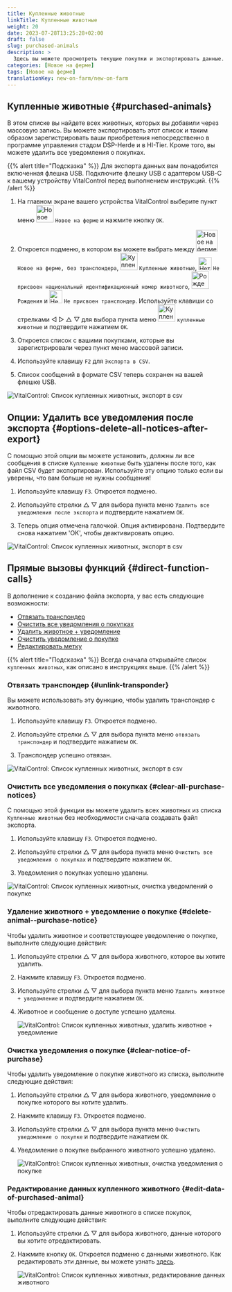 ```yaml
---
title: Купленные животные
linkTitle: Купленные животные
weight: 20
date: 2023-07-28T13:25:28+02:00
draft: false
slug: purchased-animals
description: >
  Здесь вы можете просмотреть текущие покупки и экспортировать данные.
categories: [Новое на ферме]
tags: [Новое на ферме]
translationKey: new-on-farm/new-on-farm
---
```

## Купленные животные {#purchased-animals}

В этом списке вы найдете всех животных, которых вы добавили через массовую запись. Вы можете экспортировать этот список и таким образом зарегистрировать ваши приобретения непосредственно в программе управления стадом DSP-Herde и в HI-Tier. Кроме того, вы можете удалить все уведомления о покупках.

{{% alert title="Подсказка" %}}
Для экспорта данных вам понадобится включенная флешка USB. Подключите флешку USB с адаптером USB-C к вашему устройству VitalControl перед выполнением инструкций.
{{% /alert %}}

1. На главном экране вашего устройства VitalControl выберите пункт меню <img src="/icons/main/new-on-farm.svg" width="40" align="bottom" alt="Новое на ферме" /> `Новое на ферме` и нажмите кнопку `OK`.

2. Откроется подменю, в котором вы можете выбрать между <img src="/icons/registration/new-on-farm-no-transponder.svg" width="50" align="bottom" alt="Новое на ферме, без транспондера" /> `Новое на ферме, без транспондера`, <img src="/icons/main/new-on-farm.svg" width="40" align="bottom" alt="Купленные животные" /> `Купленные животные`, <img src="/icons/registration/no-eartag-number.svg" width="30" align="bottom" alt="Нет национального идентификационного номера животного" /> `Не присвоен национальный идентификационный номер животного`, <img src="/icons/main/births.svg" width="40" align="bottom" alt="Рождения" /> `Рождения` и <img src="/icons/registration/no-transponder.svg" width="30" align="bottom" alt="Не присвоен транспондер" /> `Не присвоен транспондер`. Используйте клавиши со стрелками ◁ ▷ △ ▽ для выбора пункта меню <img src="/icons/main/new-on-farm.svg" width="40" align="bottom" alt="Купленные животные" /> `купленные животные` и подтвердите нажатием `OK`.

3. Откроется список с вашими покупками, которые вы зарегистрировали через пункт меню массовой записи.

4. Используйте клавишу `F2` для `Экспорта в CSV`.

5. Список сообщений в формате CSV теперь сохранен на вашей флешке USB.

![VitalControl: Список купленных животных, экспорт в csv](../images/purchasedanimals.png "Купленные животные, экспорт в csv")

## Опции: Удалить все уведомления после экспорта {#options-delete-all-notices-after-export}

С помощью этой опции вы можете установить, должны ли все сообщения в списке `Купленные животные` быть удалены после того, как файл CSV будет экспортирован. Используйте эту опцию только если вы уверены, что вам больше не нужны сообщения!

1. Используйте клавишу `F3`. Откроется подменю.

2. Используйте стрелки △ ▽ для выбора пункта меню `Удалить все уведомления после экспорта` и подтвердите нажатием `OK`.

3. Теперь опция отмечена галочкой. Опция активирована. Подтвердите снова нажатием 'OK', чтобы деактивировать опцию.

![VitalControl: Список купленных животных, экспорт в csv](../images/delete-all.png "Удалить все уведомления после экспорта")

## Прямые вызовы функций {#direct-function-calls}

В дополнение к созданию файла экспорта, у вас есть следующие возможности:

- [Отвязать транспондер](#unlink-transponder)
- [Очистить все уведомления о покупках](#clear-all-purchase-notices)
- [Удалить животное + уведомление](#delete-animal--purchase-notice)
- [Очистить уведомление о покупке](#clear-notice-of-purchase)
- [Редактировать метку](#edit-data-of-purchased-animal)

{{% alert title="Подсказка" %}}
Всегда сначала открывайте список `купленных животных`, как описано в инструкциях выше.
{{% /alert %}}

### Отвязать транспондер {#unlink-transponder}

Вы можете использовать эту функцию, чтобы удалить транспондер с животного.

1. Используйте клавишу `F3`. Откроется подменю.

2. Используйте стрелки △ ▽ для выбора пункта меню `отвязать транспондер` и подтвердите нажатием `OK`.

3. Транспондер успешно отвязан.

![VitalControl: Список купленных животных, экспорт в csv](../images/unlink-transponder.png "Купленные животные, отвязка транспондера")

### Очистить все уведомления о покупках {#clear-all-purchase-notices}

С помощью этой функции вы можете удалить всех животных из списка `Купленные животные` без необходимости сначала создавать файл экспорта.

1. Используйте клавишу `F3`. Откроется подменю.

2. Используйте стрелки △ ▽ для выбора пункта меню `Очистить все уведомления о покупках` и подтвердите нажатием `OK`.

3. Уведомления о покупках успешно удалены.

![VitalControl: Список купленных животных, очистка уведомлений о покупке](../images/clear.png "Очистить все уведомления о покупке")

### Удаление животного + уведомление о покупке {#delete-animal--purchase-notice}

Чтобы удалить животное и соответствующее уведомление о покупке, выполните следующие действия:

1. Используйте стрелки △ ▽ для выбора животного, которое вы хотите удалить.

2. Нажмите клавишу `F3`. Откроется подменю.

3. Используйте стрелки △ ▽ для выбора пункта меню `Удалить животное + уведомление` и подтвердите нажатием `OK`.

4. Животное и сообщение о доступе успешно удалены.

    ![VitalControl: Список купленных животных, удалить животное + уведомление](../images/delete.png "Удалить животное + уведомление")

### Очистка уведомления о покупке {#clear-notice-of-purchase}

Чтобы удалить уведомление о покупке животного из списка, выполните следующие действия:

1. Используйте стрелки △ ▽ для выбора животного, уведомление о покупке которого вы хотите удалить.

2. Нажмите клавишу `F3`. Откроется подменю.

3. Используйте стрелки △ ▽ для выбора пункта меню `Очистить уведомление о покупке` и подтвердите нажатием `OK`.

4. Уведомление о покупке выбранного животного успешно удалено.

    ![VitalControl: Список купленных животных, очистка уведомления о покупке](../images/clearnotice.png "Очистить уведомление о покупке")

### Редактирование данных купленного животного {#edit-data-of-purchased-animal}

Чтобы отредактировать данные животного в списке покупок, выполните следующие действия:

1. Используйте стрелки △ ▽ для выбора животного, данные которого вы хотите отредактировать.

2. Нажмите кнопку `OK`. Откроется подменю с данными животного. Как редактировать эти данные, вы можете узнать [здесь](/ru/docs/actions/edit/#edit-animal-data).

    ![VitalControl: Список купленных животных, редактирование данных животного](../images/edit.png "Редактирование данных купленного животного")
